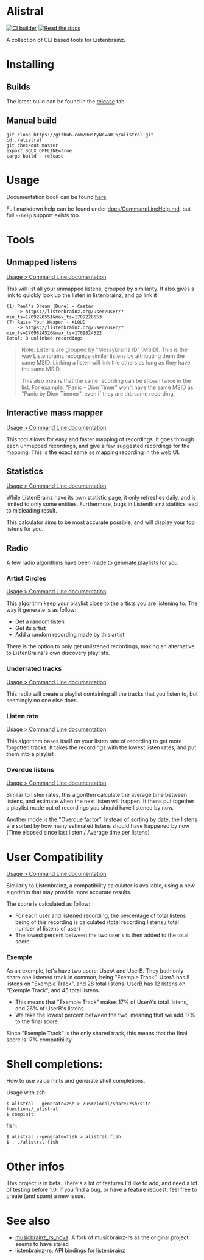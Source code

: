 # Alistral

[![CI builder](https://github.com/RustyNova016/alistral/actions/workflows/rust.yml/badge.svg)](https://github.com/RustyNova016/alistral/actions/workflows/rust.yml) [![Read the docs](https://readthedocs.org/projects/alistral/badge/?version=latest)](https://alistral.readthedocs.io/en/latest/?badge=latest)

A collection of CLI based tools for Listenbrainz.

# Installing
## Builds
The latest build can be found in the [release](https://github.com/RustyNova016/alistral/releases) tab

## Manual build
```shell
git clone https://github.com/RustyNova016/alistral.git
cd ./alistral
git checkout master
export SQLX_OFFLINE=true
cargo build --release
```

# Usage

Documentation book can be found [here](https://rustynova016.github.io/Alistral/)

Full markdown help can be found under [docs/CommandLineHelp.md](https://github.com/RustyNova016/alistral/blob/master/docs/CommandLineHelp.md), but full `--help` support exists too. 

# Tools
## Unmapped listens 

[Usage > Command Line documentation](https://github.com/RustyNova016/alistral/blob/master/docs/CommandLineHelp.md#alistral-mapping-list-unmapped)

This will list all your unmapped listens, grouped by similarity. 
It also gives a link to quickly look up the listen in listenbrainz, and go link it

```
(1) Paul's Dream (Dune) - Caster
    -> https://listenbrainz.org/user/user/?min_ts=1709228551&max_ts=1709228553
(7) Raise Your Weapon - KLOUD
    -> https://listenbrainz.org/user/user/?min_ts=1709824520&max_ts=1709824522
Total: 8 unlinked recordings
```

> Note: Listens are grouped by "Messybrainz ID" (MSID). This is the way Listenbrainz recognize similar listens 
> by attributing them the same MSID. Linking a listen will link the others as long as they have the same MSID.
> 
> This also means that the same recording can be shown twice in the list. 
> For example: "Panic - Dion Timer" won't have the same MSID as "Panic by Dion Timmer", even if they are the same recording.

## Interactive mass mapper

[Usage > Command Line documentation](https://github.com/RustyNova016/alistral/blob/master/docs/CommandLineHelp.md#alistral-mapping-mapper)

This tool allows for easy and faster mapping of recordings. It goes through each unmapped recordings, and give a few suggested recordings for the mapping. This is the exact same as mapping recording in the web UI.

## Statistics

[Usage > Command Line documentation](https://github.com/RustyNova016/alistral/blob/master/docs/CommandLineHelp.md#alistral-stats)

While ListenBrainz have its own statistic page, it only refreshes daily, and is limited to only some entities. Furthermore, bugs in ListenBrainz statitics lead to misleading result.

This calculator aims to be most accurate possible, and will display your top listens for you.

## Radio

A few radio algorithms have been made to generate playlists for you

### Artist Circles

[Usage > Command Line documentation](https://github.com/RustyNova016/alistral/blob/master/docs/CommandLineHelp.md#alistral-radio-circles)

This algorithm keep your playlist close to the artists you are listening to. The way it generate is as follow:

- Get a random listen
- Get its artist
- Add a random recording made by this artist

There is the option to only get unlistened recordings, making an alternative to ListenBrainz's own discovery playlists.

### Underrated tracks

[Usage > Command Line documentation](https://github.com/RustyNova016/alistral/blob/master/docs/CommandLineHelp.md#alistral-radio-underrated)

This radio will create a playlist containing all the tracks that you listen to, but seemingly no one else does. 

### Listen rate

[Usage > Command Line documentation](https://github.com/RustyNova016/alistral/blob/master/docs/CommandLineHelp.md#alistral-radio-rate)

This algorithm bases itself on your listen rate of recording to get more forgotten tracks. It takes the recordings with the lowest listen rates, and put them into a playlist


### Overdue listens

[Usage > Command Line documentation](https://github.com/RustyNova016/alistral/blob/master/docs/CommandLineHelp.md#alistral-radio-rate)

Similar to listen rates, this algorithm calculate the average time between listens, and estimate when the next listen will happen. 
It thens put together a playlist made out of recordings you should have listened by now.

Another mode is the "Overdue factor". Instead of sorting by date, the listens are sorted by how many estimated listens should have happened by now (Time elapsed since last listen / Average time per listens)

# User Compatibility

[Usage > Command Line documentation](https://github.com/RustyNova016/alistral/blob/master/docs/CommandLineHelp.md#alistral-compatibility)

Similarly to Listenbrainz, a compatibility calculator is available, using a new algorithm that may provide more accurate results.

 The score is calculated as follow:
 - For each user and listened recording, the percentage of total listens being of this recording is calculated (total recording listens / total number of listens of user)
 - The lowest percent between the two user's is then added to the total score

 ### Exemple

 As an exemple, let's have two users: UserA and UserB. They both only share one listened track in common, being "Exemple Track".
 UserA has 5 listens on "Exemple Track", and 28 total listens. UserB has 12 listens on "Exemple Track", and 45 total listens.
 - This means that "Exemple Track" makes 17% of UserA's total listens, and 26% of UserB's listens.
 - We take the lowest percent between the two, meaning that we add 17% to the final score. 
 
 Since "Exemple Track" is the only shared track, this means that the final score is 17% compatibility

# Shell completions:

How to use value hints and generate shell completions.

Usage with zsh:
```console
$ alistral --generate=zsh > /usr/local/share/zsh/site-functions/_alistral
$ compinit
```
fish:
```console
$ alistral --generate=fish > alistral.fish
$ . ./alistral.fish
```

# Other infos

This project is in beta. There's a lot of features I'd like to add, and need a lot of testing before 1.0. If you find a bug, or have a feature request, feel free to create (and spam) a new issue.

# See also
- [musicbrainz_rs_nova](https://github.com/RustyNova016/musicbrainz_rs_nova): A fork of musicbrainz-rs as the original project seems to have staled
- [listenbrainz-rs](https://github.com/InputUsername/listenbrainz-rs): API bindings for listenbrainz
